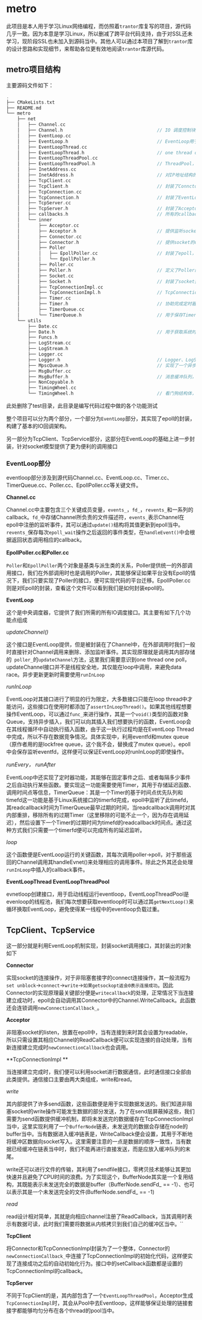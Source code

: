 # metro

此项目是本人用于学习Linux网络编程，而仿照着`trantor`库复写的项目，源代码几乎一致。因为本意是学习Linux，所以删减了跨平台代码支持，由于对SSL还未学习，现阶段SSL也未加入到源码当中。其他人可以通过本项目了解到`trantor`库的设计思路和实现细节，来帮助各位更有效地阅读`trantor`库源代码。

## metro项目结构

主要源码文件如下：

```cpp
.
├── CMakeLists.txt									
├── README.md										
└── metro
    ├── net
    │   ├── Channel.cc									
    │   ├── Channel.h									// IO 调度控制块
    │   ├── EventLoop.cc								
    │   ├── EventLoop.h									// EventLoop用于调度Channel
    │   ├── EventLoopThread.cc		
    │   ├── EventLoopThread.h							// one thread one loop，用于在线程启动EventLoop
    │   ├── EventLoopThreadPool.cc
    │   ├── EventLoopThreadPool.h						// ThreadPool，用于管理所有EventLoopThread
    │   ├── InetAddress.cc
    │   ├── InetAddress.h								// 对IP地址结构的封装，支持IPv4和Ipv6
    │   ├── TcpClient.cc
    │   ├── TcpClient.h									// 封装了Connctor、TcpConnection， 提供便利的Client模型接口
    │   ├── TcpConnection.cc							
    │   ├── TcpConnection.h								// 封装了EventLoop，Channel,用于管理一个以建立连接socket
    │   ├── TcpServer.cc
    │   ├── TcpServer.h									// 封装了Acceptor、TcpConnection，提供便利的Server模型接口
    │   ├── callbacks.h									// 所有的callback类型定义
    │   └── inner
    │       ├── Acceptor.cc								
    │       ├── Acceptor.h								// 提供监听socket的callback模型
    │       ├── Connector.cc
    │       ├── Connector.h								// 提供socket的connect事件回调模型
    │       ├── Poller
    │       │   ├── EpollPoller.cc						// 封装了epoll，定义了Poller的子类
    │       │   └── EpollPoller.h
    │       ├── Poller.cc								
    │       ├── Poller.h								// 定义了Poller的统一接口，主要目的是跨平台，这里体现不到
    │       ├── Socket.cc
    │       ├── Socket.h								// 封装了socket接口
    │       ├── TcpConnectionImpl.cc
    │       ├── TcpConnectionImpl.h						// TcpConnection的具体实现类
    │       ├── Timer.cc
    │       ├── Timer.h									// 协助完成定时器功能
    │       ├── TimerQueue.cc
    │       └── TimerQueue.h							// 用于保存Timer，在EventLoop中使用到，实现了EventLoop的定时器功能
    └── utils
        ├── Date.cc										
        ├── Date.h										// 用于获取系统时间
        ├── Funcs.h	
        ├── LogStream.cc								
        ├── LogStream.h									
        ├── Logger.cc
        ├── Logger.h									// Logger、LogSteam共同实现了一个简易的Log系统
        ├── MpscQueue.h									// 实现了一个异步安全队列
        ├── MsgBuffer.cc
        ├── MsgBuffer.h									// 消息缓冲队列，用于保存socket中接收到的数据
        ├── NonCopyable.h
        ├── TimingWheel.cc								
        └── TimingWheel.h								// 看门狗结构体，用于释放长时间未活动的socket
```

此处删除了test目录，此目录是编写代码过程中做的各个功能测试

整个项目可以分为两个部分，一个部分为`EventLoop`部分，其实现了epoll的封装，构建了基本的IO回调架构。

另一部分为TcpClient、TcpService部分，这部分在EventLoop的基础上进一步封装，针对socket模型提供了更为便利的调用接口

### EventLoop部分

eventloop部分涉及到源代码Channel.cc、EventLoop.cc、Timer.cc、TimerQueue.cc、Poller.cc、EpollPoller.cc等关键文件。

**Channel.cc**

Channel.cc中主要包含三个关键成员变量，`events_`，`fd_`，`revents_`和一系列的callback。`fd_`中存储Channel所负责的文件描述符，`events_`表示Channel在epoll中注册的监听事件，其可以通过`update()`结构将其值更新到epoll当中。`revents_`保存每次`epoll_wait`操作之后返回的事件类型，在`handleEvent()`中会根据返回状态调用相应的callback。

**EpollPoller.cc和Poller.cc**

`Poller`和`EpollPoller`两个对象是基类与派生类的关系，Poller提供统一的外部调用接口，我们在外部调用时也是调用的Poller，其能够保证如果平台没有Epoll的情况下，我们只要实现了Poller的接口，便可实现代码的平台迁移。EpollPoller.cc则是对Epoll的封装，查看这个文件可以看到我们是如何封装epoll的。

**EventLoop**

这个是中央调度器，它提供了我们所需的所有IO调度接口。其主要有如下几个功能点组成

*updateChannel()*

 这个接口是EventLoop提供，但是被封装在了Channel中，在外部调用时我们一般时直接针对Channel调用来删除、添加监听事件。其实现原理就是调用其内部存储的` poller_`的`updateChannel`方法，这里我们需要意识到one thread one poll，updateChannel接口并不是线程安全地，其仅能在loop中调用，来避免data race。异步更新更新时需要使用`runInLoop`

*runInLoop*

EventLoop对其接口进行了明显的行为限定，大多数接口只能在loop thread中才能访问，这些接口在使用时都添加了`assertInLoopThread()`。如果其他线程想要操作EventLoop，可以通过`func_`来进行操作，其是一个`void()`类型的函数对象Queue，支持异步插入，我们可以向其插入我们想要执行的函数，EventLoop会在其线程循环中自动执行插入函数，由于这一执行过程均是在EventLoop Thread中完成，所以不存在数据竞争情况。具体实现中，利用eventfd和mutex queue（原作者用的是lockfree queue，这个我不会，替换成了mutex queue）。epoll中会保存监听eventfd，这样便可以保证EventLoop对runInLoop的即使操作。

*runEvery， runAfter*

EventLoop中还实现了定时器功能，其能够在固定事件之后、或者每隔多少事件之后自动执行某些函数。要实现这一功能需要使用Timer，其用于存储延迟函数、调用时间点等信息，TimerQueue：其是一个Timer的基于时间点优先队列和timefd这一功能是基于Linux系统接口的timerfd完成，epoll中监听了此timefd，其readcallback时间为TimerQueue最早过期的时间，当readcallback调用时对其内部重排，移除所有的过期Timer（这里移除的可能不止一个，因为存在调用延迟），然后设置下一个Timer的过期时间为timefd的readcallback时间点。通过这种方式我们只需要一个timerfd便可以完成所有的延迟监听。

*loop*

这个函数便是EventLoop运行的关键函数，其每次调用poller->poll，对于那些返回的Channel调用其handleEvnet()来处理相应的调用事件。除此之外其还会处理`runInLoop`中插入的callback事件。

**EventLoopThread  EventLoopThreadPool**

evnetloop创建接口，用于启动线程运行eventloop，EventLoopThreadPool是evenloop的线程池，我们每次想要获取eventloop时可以通过其`getNextLoop()`来循环换取EventLoop，避免使得某一线程中的eventloop负载过重。

## TcpClient、TcpService

这一部分就是利用EventLoop机制实现，封装socket调用接口，其封装出的对象如下

**Connector**

实现socket的连接操作，对于非阻塞套接字的connect连接操作，其一般流程为`set unblock`->`connect`->`write`->`如果getsockopt返会0表示连接成功`。因此Connector的实现原理最关键部分便是`writecallback`的处理，正常情况下当连接建立成功时，epoll会自动调用其Connector中的Channel.WriteCallback。此函数还会连锁调用`newConnectionCallback_`。

**Acceptor**

非阻塞socket的listen，放置在epoll中，当有连接到来时其会设置为readable，所以只需设置其相应Channel的ReadCallback便可以实现连接的自动处理，当有新连接建立完成时`newConnectionCallback`也会调用。

**TcpConnectionImpl **

当连接建立完成时，我们便可以利用socket进行数据通信，此时通信接口全部由此类提供。通信接口主要由两大类组成，write和read。

*write*

其内部提供了许多send函数，这些函数便是用于实现数据发送的。我们知道非阻塞socket的write操作可能发生数据的部分发送，为了在send层屏蔽掉这些，我们需要为send函数提供缓冲机制，即将未发送完的数据缓存在TcpConnectionImpl当中，这里实现利用了一个`BufferNode`链表，未发送完的数据会存储在node的buffer当中。当有数据进入缓冲链表是，WriteCallback便会设置，其用于不断地将缓冲区数据向socket写入。这里需要注意的一点是数据的顺序一致性，当有数据已经缓冲在链表当中时，我们不能再进行直接发送，而是应放入缓冲队列的末尾。

write还可以进行文件的传输，其利用了sendfile接口，零拷贝技术能够让其更加快速并且避免了CPU时间的浪费。为了实现这个，BufferNode其实是一个复用结构，其既能表示未发送完全的数据是buffer（BufferNode.sendFd_ == -1）、也可以表示其是一个未发送完全的文件(BufferNode.sendFd_ == -1)

*read*

read设计相对简单，其就是向相应channel注册了ReadCallback，当其调用时表示有数据可读，此时我们需要将数据从内核拷贝到我们自己的缓冲区当中。``

**TcpClient**

将Connector和TcpConnectionImpl封装为了一个整体，Connector的`newConnectionCallback_`中连接了TcpConnectionImpl的初始化代码，这样便实现了连接成功之后的自动初始化行为。接口中的setCallback函数都是设置的TcpConnectionImpl的callback。

**TcpServer**

不同于TcpClient的是，其内部包含了一个`EventLoopThreadPool`，Acceptor生成`TcpConnectionImpl`时，其会从Pool中去Eventloop，这样能够保证处理的链接套接字都能够均匀分布在各个thread的pool当中。